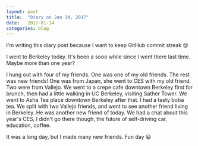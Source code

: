 ```yaml
---
layout: post
title:  "Diary on Jan 14, 2017"
date:   2017-01-14
categories: blog
---
```


I'm writing this diary post because I want to keep GitHub commit streak 😛

I went to Berkeley today. It's been a sooo while since I went there last time. Maybe more than one year?

I hung out with four of my friends. One was one of my old friends. The rest was new friends! One was from Japan, she went to CES with my old friend. Two were from Vallejo. We went to a crepe cafe downtown Berkeley first for brunch, then had a little walking in UC Berkeley, visiting Sather Tower. We went to Asha Tea place downtown Berkeley after that. I had a tasty boba tea. We split with two Vallejo friends, and went to see another friend living in Berkeley. He was another new friend of today. We had a chat about this year's CES, I didn't go there though, the future of self-driving car, education, coffee.

It was a long day, but I made many new friends. Fun day 😃
